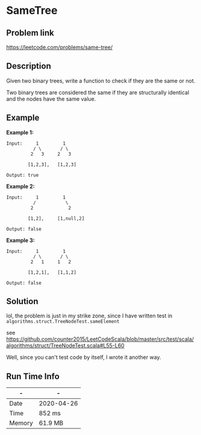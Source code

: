 # SameTree

## Problem link
https://leetcode.com/problems/same-tree/

## Description

Given two binary trees, write a function to check if they are the same or not.

Two binary trees are considered the same if they are structurally identical and the nodes have the same value.


## Example

**Example 1:**

```
Input:     1         1
          / \       / \
         2   3     2   3

        [1,2,3],   [1,2,3]

Output: true
```

**Example 2:**

```
Input:     1         1
          /           \
         2             2

        [1,2],     [1,null,2]

Output: false
```

**Example 3:**

```
Input:     1         1
          / \       / \
         2   1     1   2

        [1,2,1],   [1,1,2]

Output: false
```

## Solution
lol, the problem is just in my strike zone, since I have written test in `algorithms.struct.TreeNodeTest.sameElement`

see https://github.com/counter2015/LeetCodeScala/blob/master/src/test/scala/algorithms/struct/TreeNodeTest.scala#L55-L60

Well, since you can't test code by itself, I wrote it another way.
## Run Time Info

\- | \-
------------ | -------------
Date | 2020-04-26
Time |  852 ms
Memory |  61.9 MB
